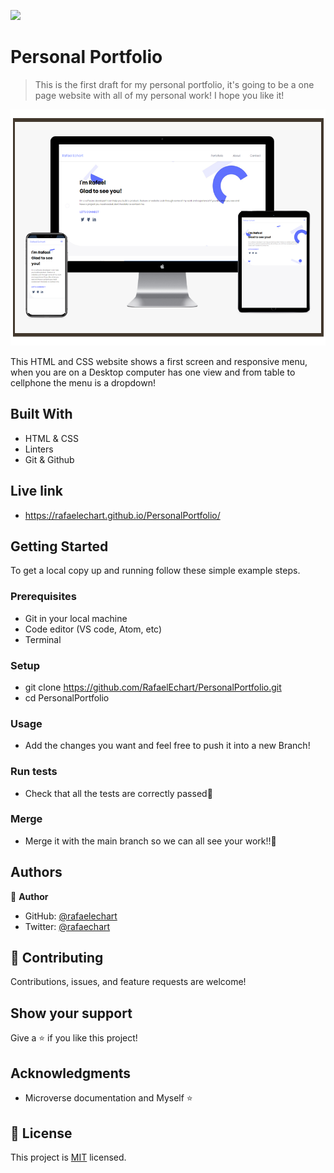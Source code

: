![](https://img.shields.io/badge/Microverse-blueviolet)

# Personal Portfolio

> This is the first draft for my personal portfolio, it's going to be a one page website with all of my personal work! I hope you like it!

![screenshot](./assets/app_screenshot.png)

This HTML and CSS website shows a first screen and responsive menu, when you are on a Desktop computer has one view and from table to cellphone the menu is a dropdown!

## Built With

- HTML & CSS
- Linters
- Git & Github

## Live link

- https://rafaelechart.github.io/PersonalPortfolio/

## Getting Started

To get a local copy up and running follow these simple example steps.

### Prerequisites

- Git in your local machine
- Code editor (VS code, Atom, etc)
- Terminal

### Setup

- git clone https://github.com/RafaelEchart/PersonalPortfolio.git
- cd PersonalPortfolio

### Usage

- Add the changes you want and feel free to push it into a new Branch!

### Run tests

- Check that all the tests are correctly passed🤝

### Merge

- Merge it with the main branch so we can all see your work!!🤝



## Authors

👤 **Author**

- GitHub: [@rafaelechart](https://github.com/rafaelechart)
- Twitter: [@rafaechart](https://twitter.com/rafaechart)



## 🤝 Contributing

Contributions, issues, and feature requests are welcome!


## Show your support

Give a ⭐️ if you like this project!

## Acknowledgments

- Microverse documentation and Myself ⭐️

## 📝 License

This project is [MIT](./MIT.md) licensed.
